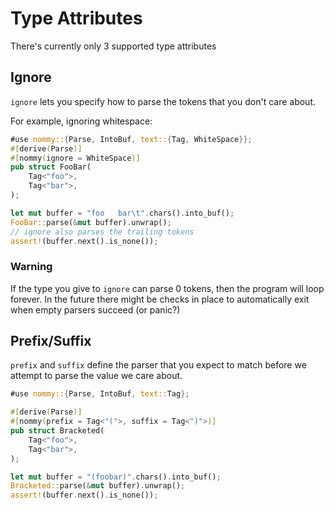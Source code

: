 # Type Attributes

There's currently only 3 supported type attributes

## Ignore

`ignore` lets you specify how to parse the tokens that you don't care about.

For example, ignoring whitespace:

```rust
#use nommy::{Parse, IntoBuf, text::{Tag, WhiteSpace}};
#[derive(Parse)]
#[nommy(ignore = WhiteSpace)]
pub struct FooBar(
    Tag<"foo">,
    Tag<"bar">,
);

let mut buffer = "foo   bar\t".chars().into_buf();
FooBar::parse(&mut buffer).unwrap();
// ignore also parses the trailing tokens
assert!(buffer.next().is_none());
```

### Warning

If the type you give to `ignore` can parse 0 tokens, then the program will loop forever.
In the future there might be checks in place to automatically exit when empty parsers succeed (or panic?)

## Prefix/Suffix

`prefix` and `suffix` define the parser that you expect to match before we attempt to parse the value we care about.

```rust
#use nommy::{Parse, IntoBuf, text::Tag};

#[derive(Parse)]
#[nommy(prefix = Tag<"(">, suffix = Tag<")">)]
pub struct Bracketed(
    Tag<"foo">,
    Tag<"bar">,
);

let mut buffer = "(foobar)".chars().into_buf();
Bracketed::parse(&mut buffer).unwrap();
assert!(buffer.next().is_none());
```
